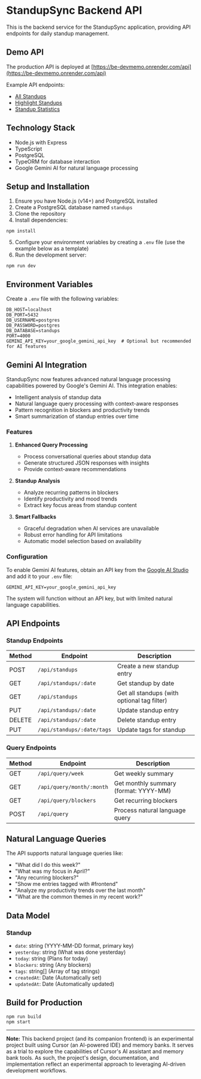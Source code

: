 # StandupSync Backend API

This is the backend service for the StandupSync application, providing API endpoints for daily standup management.

## Demo API

The production API is deployed at [https://be-devmemo.onrender.com/api](https://be-devmemo.onrender.com/api)

Example API endpoints:
- [All Standups](https://be-devmemo.onrender.com/api/standups)
- [Highlight Standups](https://be-devmemo.onrender.com/api/standups/highlights)
- [Standup Statistics](https://be-devmemo.onrender.com/api/standups/stats)

## Technology Stack

- Node.js with Express
- TypeScript
- PostgreSQL
- TypeORM for database interaction
- Google Gemini AI for natural language processing

## Setup and Installation

1. Ensure you have Node.js (v14+) and PostgreSQL installed
2. Create a PostgreSQL database named `standups`
3. Clone the repository 
4. Install dependencies:

```
npm install
```

5. Configure your environment variables by creating a `.env` file (use the example below as a template)
6. Run the development server:

```
npm run dev
```

## Environment Variables

Create a `.env` file with the following variables:

```
DB_HOST=localhost
DB_PORT=5432
DB_USERNAME=postgres
DB_PASSWORD=postgres
DB_DATABASE=standups
PORT=4000
GEMINI_API_KEY=your_google_gemini_api_key  # Optional but recommended for AI features
```

## Gemini AI Integration

StandupSync now features advanced natural language processing capabilities powered by Google's Gemini AI. This integration enables:

- Intelligent analysis of standup data
- Natural language query processing with context-aware responses
- Pattern recognition in blockers and productivity trends
- Smart summarization of standup entries over time

### Features

1. **Enhanced Query Processing**
   - Process conversational queries about standup data
   - Generate structured JSON responses with insights
   - Provide context-aware recommendations

2. **Standup Analysis**
   - Analyze recurring patterns in blockers
   - Identify productivity and mood trends
   - Extract key focus areas from standup content

3. **Smart Fallbacks**
   - Graceful degradation when AI services are unavailable
   - Robust error handling for API limitations
   - Automatic model selection based on availability

### Configuration

To enable Gemini AI features, obtain an API key from the [Google AI Studio](https://makersuite.google.com/) and add it to your `.env` file:

```
GEMINI_API_KEY=your_google_gemini_api_key
```

The system will function without an API key, but with limited natural language capabilities.

## API Endpoints

### Standup Endpoints

| Method | Endpoint | Description |
|--------|----------|-------------|
| POST | `/api/standups` | Create a new standup entry |
| GET | `/api/standups/:date` | Get standup by date |
| GET | `/api/standups` | Get all standups (with optional tag filter) |
| PUT | `/api/standups/:date` | Update standup entry |
| DELETE | `/api/standups/:date` | Delete standup entry |
| PUT | `/api/standups/:date/tags` | Update tags for standup |

### Query Endpoints

| Method | Endpoint | Description |
|--------|----------|-------------|
| GET | `/api/query/week` | Get weekly summary |
| GET | `/api/query/month/:month` | Get monthly summary (format: YYYY-MM) |
| GET | `/api/query/blockers` | Get recurring blockers |
| POST | `/api/query` | Process natural language query |

## Natural Language Queries

The API supports natural language queries like:

- "What did I do this week?"
- "What was my focus in April?"
- "Any recurring blockers?"
- "Show me entries tagged with #frontend"
- "Analyze my productivity trends over the last month"
- "What are the common themes in my recent work?"

## Data Model

### Standup

- `date`: string (YYYY-MM-DD format, primary key)
- `yesterday`: string (What was done yesterday)
- `today`: string (Plans for today)
- `blockers`: string (Any blockers)
- `tags`: string[] (Array of tag strings)
- `createdAt`: Date (Automatically set)
- `updatedAt`: Date (Automatically updated)

## Build for Production

```
npm run build
npm start
```

---

**Note:** This backend project (and its companion frontend) is an experimental project built using Cursor (an AI-powered IDE) and memory banks. It serves as a trial to explore the capabilities of Cursor's AI assistant and memory bank tools. As such, the project's design, documentation, and implementation reflect an experimental approach to leveraging AI-driven development workflows. 